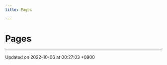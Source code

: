 ```yaml
---
title: Pages

---
```


# Pages







-------------------------------

Updated on 2022-10-06 at 00:27:03 +0900
